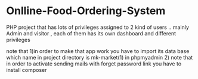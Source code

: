 # Onlline-Food-Ordering-System
PHP project that has lots of privileges assigned to 2 kind of users .. mainly Admin and visitor , each of them has its own dashboard and different privileges


note that
1)in order to make that app work you have to import its data base which name in project directory is mk-market(1) in phpmyadmin
2) note that in order to activate sending mails with forget password link you have to install composer 
